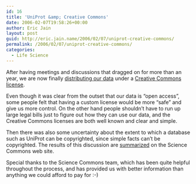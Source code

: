 ```yaml
---
id: 16
title: 'UniProt &amp; Creative Commons'
date: 2006-02-07T19:58:26+00:00
author: Eric Jain
layout: post
guid: http://eric.jain.name/2006/02/07/uniprot-creative-commons/
permalink: /2006/02/07/uniprot-creative-commons/
categories:
  - Life Science
---
```

After having meetings and discussions that dragged on for more than an year, we are now finally [distributing our data](http://www.uniprot.org/terms) under a [Creative Commons license](http://creativecommons.org/licenses/by-nd/2.5/).

<!--more-->

Even though it was clear from the outset that our data is &#8220;open access&#8221;, some people felt that having a custom license would be more &#8220;safe&#8221; and give us more control. On the other hand people shouldn&#8217;t have to run up large legal bills just to figure out how they can use our data, and the Creative Commons licenses are both well known and clear and simple.

Then there was also some uncertainty about the extent to which a database such as UniProt can be copyrighted, since simple facts can&#8217;t be copyrighted. The results of this discussion are [summarized](http://sciencecommons.org/data/dbfaq) on the Science Commons web site.

Special thanks to the Science Commons team, which has been quite helpful throughout the process, and has provided us with better information than anything we could afford to pay for :-)